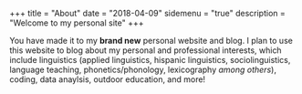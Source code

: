 +++
title = "About"
date = "2018-04-09"
sidemenu = "true"
description = "Welcome to my personal site"
+++

You have made it to my **brand new** personal website and blog. I plan to use this website to blog about my personal and professional interests, which include linguistics (applied linguistics, hispanic linguistics, sociolinguistics, language teaching, phonetics/phonology, lexicography *among others*), coding, data anaylsis, outdoor education, and more!